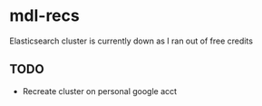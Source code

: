 # mdl-recs

Elasticsearch cluster is currently down as I ran out of free credits

## TODO
* Recreate cluster on personal google acct
